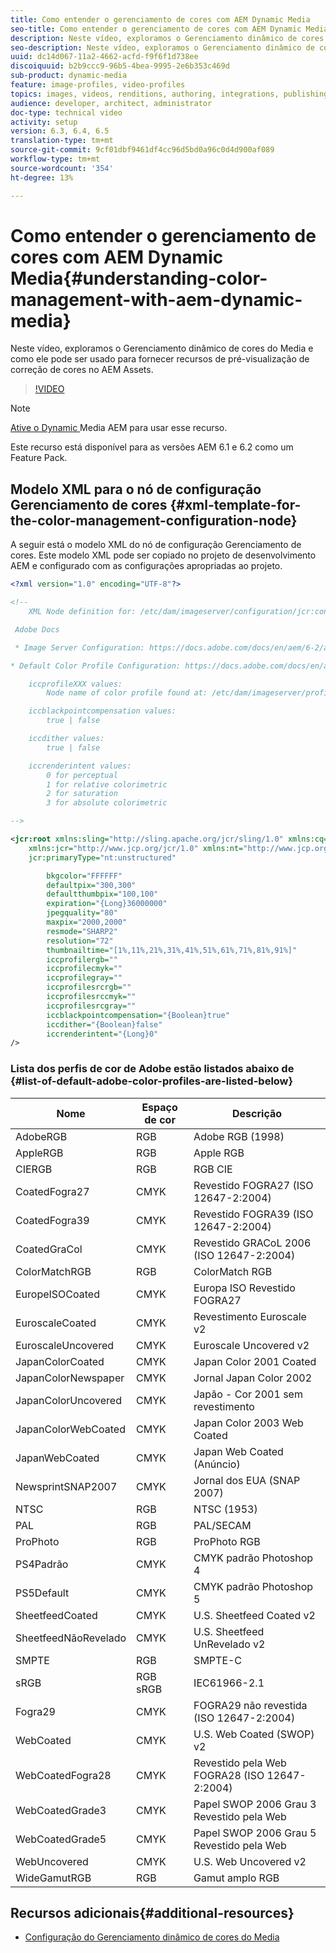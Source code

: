 ```yaml
---
title: Como entender o gerenciamento de cores com AEM Dynamic Media
seo-title: Como entender o gerenciamento de cores com AEM Dynamic Media
description: Neste vídeo, exploramos o Gerenciamento dinâmico de cores do Media e como ele pode ser usado para fornecer recursos de pré-visualização de correção de cores no AEM Assets.
seo-description: Neste vídeo, exploramos o Gerenciamento dinâmico de cores do Media e como ele pode ser usado para fornecer recursos de pré-visualização de correção de cores no AEM Assets.
uuid: dc14d067-11a2-4662-acfd-f9f6f1d738ee
discoiquuid: b2b9ccc9-96b5-4bea-9995-2e6b353c469d
sub-product: dynamic-media
feature: image-profiles, video-profiles
topics: images, videos, renditions, authoring, integrations, publishing, metadata
audience: developer, architect, administrator
doc-type: technical video
activity: setup
version: 6.3, 6.4, 6.5
translation-type: tm+mt
source-git-commit: 9cf01dbf9461df4cc96d5bd0a96c0d4d900af089
workflow-type: tm+mt
source-wordcount: '354'
ht-degree: 13%

---
```



# Como entender o gerenciamento de cores com AEM Dynamic Media{#understanding-color-management-with-aem-dynamic-media}

Neste vídeo, exploramos o Gerenciamento dinâmico de cores do Media e como ele pode ser usado para fornecer recursos de pré-visualização de correção de cores no AEM Assets.

>[!VIDEO](https://video.tv.adobe.com/v/16792/?quality=9&learn=on)

>[!NOTE]
>
>[Ative o Dynamic ](https://docs.adobe.com/docs/en/aem/6-0/administer/integration/dynamic-media/enabling-dynamic-media.html) Media AEM para usar esse recurso.

Este recurso está disponível para as versões AEM 6.1 e 6.2 como um Feature Pack.

## Modelo XML para o nó de configuração Gerenciamento de cores {#xml-template-for-the-color-management-configuration-node}

A seguir está o modelo XML do nó de configuração Gerenciamento de cores. Este modelo XML pode ser copiado no projeto de desenvolvimento AEM e configurado com as configurações apropriadas ao projeto.

```xml
<?xml version="1.0" encoding="UTF-8"?>

<!--
    XML Node definition for: /etc/dam/imageserver/configuration/jcr:content/settings

 Adobe Docs

 * Image Server Configuration: https://docs.adobe.com/docs/en/aem/6-2/administer/content/dynamic-media/config-dynamic.html#Configuring%20Dynamic%20Media%20Image%20Settings

* Default Color Profile Configuration: https://docs.adobe.com/docs/en/aem/6-1/administer/content/dynamic-media/config-dynamic.html#Configuring%20the%20default%20color%20profiles

    iccprofileXXX values:
        Node name of color profile found at: /etc/dam/imageserver/profiles

    iccblackpointcompensation values:
        true | false

    iccdither values:
        true | false

    iccrenderintent values:
        0 for perceptual
        1 for relative colorimetric
        2 for saturation
        3 for absolute colorimetric

-->

<jcr:root xmlns:sling="http://sling.apache.org/jcr/sling/1.0" xmlns:cq="http://www.day.com/jcr/cq/1.0"
    xmlns:jcr="http://www.jcp.org/jcr/1.0" xmlns:nt="http://www.jcp.org/jcr/nt/1.0"
    jcr:primaryType="nt:unstructured"

        bkgcolor="FFFFFF"
        defaultpix="300,300"
        defaultthumbpix="100,100"
        expiration="{Long}36000000"
        jpegquality="80"
        maxpix="2000,2000"
        resmode="SHARP2"
        resolution="72"
        thumbnailtime="[1%,11%,21%,31%,41%,51%,61%,71%,81%,91%]"
        iccprofilergb=""
        iccprofilecmyk=""
        iccprofilegray=""
        iccprofilesrcrgb=""
        iccprofilesrccmyk=""
        iccprofilesrcgray=""
        iccblackpointcompensation="{Boolean}true"
        iccdither="{Boolean}false"
        iccrenderintent="{Long}0"
/>
```

### Lista dos perfis de cor de Adobe estão listados abaixo de {#list-of-default-adobe-color-profiles-are-listed-below}

| Nome | Espaço de cor | Descrição |
| ------------------- | ---------- | ------------------------------------- |
| AdobeRGB | RGB | Adobe RGB (1998) |
| AppleRGB | RGB | Apple RGB |
| CIERGB | RGB | RGB CIE |
| CoatedFogra27 | CMYK | Revestido FOGRA27 (ISO 12647-2:2004) |
| CoatedFogra39 | CMYK | Revestido FOGRA39 (ISO 12647-2:2004) |
| CoatedGraCol | CMYK | Revestido GRACoL 2006 (ISO 12647-2:2004) |
| ColorMatchRGB | RGB | ColorMatch RGB |
| EuropeISOCoated | CMYK | Europa ISO Revestido FOGRA27 |
| EuroscaleCoated | CMYK | Revestimento Euroscale v2 |
| EuroscaleUncovered | CMYK | Euroscale Uncovered v2 |
| JapanColorCoated | CMYK | Japan Color 2001 Coated |
| JapanColorNewspaper | CMYK | Jornal Japan Color 2002 |
| JapanColorUncovered | CMYK | Japão - Cor 2001 sem revestimento |
| JapanColorWebCoated | CMYK | Japan Color 2003 Web Coated |
| JapanWebCoated | CMYK | Japan Web Coated (Anúncio) |
| NewsprintSNAP2007 | CMYK | Jornal dos EUA (SNAP 2007) |
| NTSC | RGB | NTSC (1953) |
| PAL | RGB | PAL/SECAM |
| ProPhoto | RGB | ProPhoto RGB |
| PS4Padrão | CMYK | CMYK padrão Photoshop 4 |
| PS5Default | CMYK | CMYK padrão Photoshop 5 |
| SheetfeedCoated | CMYK | U.S. Sheetfeed Coated v2 |
| SheetfeedNãoRevelado | CMYK | U.S. Sheetfeed UnRevelado v2 |
| SMPTE | RGB | SMPTE-C |
| sRGB | RGB sRGB | IEC61966-2.1 |
| Fogra29 | CMYK | FOGRA29 não revestida (ISO 12647-2:2004) |
| WebCoated | CMYK | U.S. Web Coated (SWOP) v2 |
| WebCoatedFogra28 | CMYK | Revestido pela Web FOGRA28 (ISO 12647-2:2004) |
| WebCoatedGrade3 | CMYK | Papel SWOP 2006 Grau 3 Revestido pela Web |
| WebCoatedGrade5 | CMYK | Papel SWOP 2006 Grau 5 Revestido pela Web |
| WebUncovered | CMYK | U.S. Web Uncovered v2 |
| WideGamutRGB | RGB | Gamut amplo RGB |

## Recursos adicionais{#additional-resources}

* [Configuração do Gerenciamento dinâmico de cores do Media](https://helpx.adobe.com/experience-manager/6-5/assets/using/config-dynamic.html#ConfiguringDynamicMediaColorManagement)
